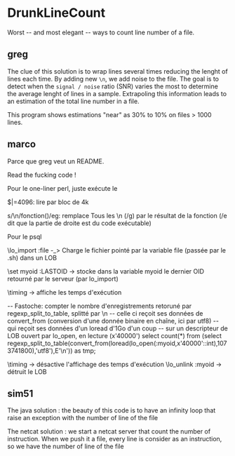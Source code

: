 DrunkLineCount
==============

Worst -- and most elegant -- ways to count line number of a file.

greg
----

The clue of this solution is to wrap lines several times reducing the lenght of lines each time. By adding new `\n`, we add noise to the file. The goal is to detect when the `signal / noise` ratio (SNR) varies the most to determine the average lenght of lines in a sample. Extrapoling this information leads to an estimation of the total line number in a file. 

This program shows estimations "near" as 30% to 10% on files > 1000 lines.

marco
-----

Parce que greg veut un README.

Read the fucking code !

Pour le one-liner perl, juste exécute le

$|=4096: lire par bloc de 4k

s/\n/fonction()/eg: remplace Tous les \n (/g) par le résultat de la fonction (/e dit que la partie de droite est du code exécutable)


Pour le psql

\lo_import :file -_> Charge le fichier pointé par la variable file (passée par le .sh) dans un LOB

\set myoid :LASTOID -> stocke dans la variable myoid le dernier OID retourné par le serveur (par lo_import)

\timing -> affiche les temps d'exécution

-- Fastoche: compter le nombre d'enregistrements retoruné par regexp_split_to_table, splitté par \n
-- celle ci reçoit ses données de convert_from (conversion d'une donnée binaire en chaîne, ici par utf8)
-- qui reçoit ses données d'un loread d'1Go d'un coup
-- sur un descripteur de LOB ouvert par lo_open, en lecture (x'40000')
select count(*) from (select regexp_split_to_table(convert_from(loread(lo_open(:myoid,x'40000'::int),1073741800),'utf8'),E'\\n')) as tmp;

\timing -> désactive l'affichage des temps d'exécution
\lo_unlink :myoid -> détruit le LOB

sim51
----

The java solution : the beauty of this code is to have an infinity loop that raise an exception with the number of line of the file 

The netcat solution : we start a netcat server that count the number of instruction. When we push it a file, every line is consider as an instruction, so we have the number of line of the file
